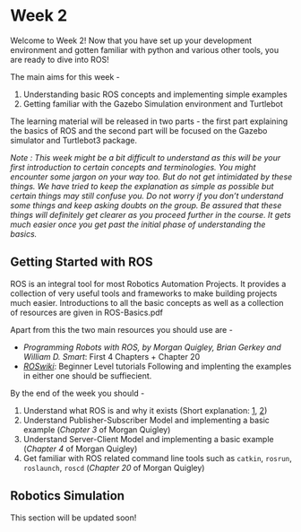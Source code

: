 # Week 2

Welcome to Week 2! Now that you have set up your development environment and gotten familiar with python and various other tools,  you are ready to dive into ROS!

The main aims for this week -
1. Understanding basic ROS concepts and implementing simple examples
2. Getting familiar with the Gazebo Simulation environment and Turtlebot

The learning material will be released in two parts - the first part explaining the basics of ROS and the second part will be focused on the Gazebo simulator and Turtlebot3 package.

_Note : This week might be a bit difficult to understand as this will be your first introduction to certain concepts and terminologies. You might encounter some jargon on your way too. But do not get intimidated by these things. We have tried to keep the explanation as simple as possible but certain things may still confuse you. Do not worry if you don’t understand some things and keep asking doubts on the group. Be assured that these things will definitely get clearer as you proceed further in the course. It gets much easier once you get past the initial phase of understanding the basics._


## Getting Started with ROS

ROS is an integral tool for most Robotics Automation Projects. It provides a collection of very useful tools and frameworks to make building projects much easier. Introductions to all the basic concepts as well as a collection of resources are given in ROS-Basics.pdf

Apart from this the two main resources you should use are -
-  _Programming Robots with ROS, by Morgan Quigley, Brian Gerkey and William D. Smart_: First 4 Chapters + Chapter 20
- [_ROSwiki_](http://wiki.ros.org/ROS/Tutorials): Beginner Level tutorials
Following and implenting the examples in either one should be suffiecient.

By the end of the week you should  -

1. Understand what ROS is and why it exists (Short explanation: [1](https://www.youtube.com/watch?v=J1qT85pTW0w&feature=youtu.be), [2](https://www.youtube.com/watch?v=UL1_Ue4rUWs))
2. Understand Publisher-Subscriber Model and implementing a basic example (*Chapter 3* of Morgan Quigley)
3. Understand Server-Client Model and implementing a basic example (*Chapter 4* of Morgan Quigley)
4. Get familiar with ROS related command line tools such as `catkin`, `rosrun`, `roslaunch`, `roscd` (*Chapter 20* of Morgan Quigley)


## Robotics Simulation

This section will be updated soon!
